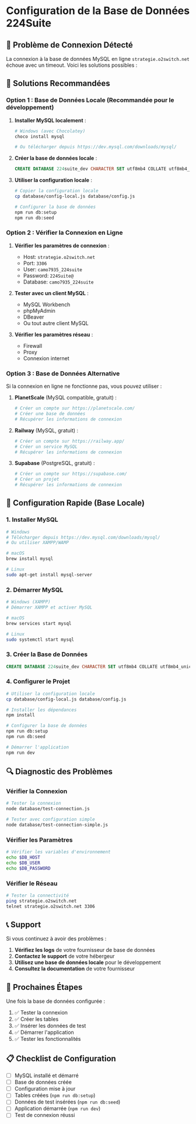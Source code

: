 # Configuration de la Base de Données 224Suite

## 🚨 Problème de Connexion Détecté

La connexion à la base de données MySQL en ligne `strategie.o2switch.net` échoue avec un timeout. Voici les solutions possibles :

## 🔧 Solutions Recommandées

### Option 1 : Base de Données Locale (Recommandée pour le développement)

1. **Installer MySQL localement** :
   ```bash
   # Windows (avec Chocolatey)
   choco install mysql
   
   # Ou télécharger depuis https://dev.mysql.com/downloads/mysql/
   ```

2. **Créer la base de données locale** :
   ```sql
   CREATE DATABASE 224suite_dev CHARACTER SET utf8mb4 COLLATE utf8mb4_unicode_ci;
   ```

3. **Utiliser la configuration locale** :
   ```bash
   # Copier la configuration locale
   cp database/config-local.js database/config.js
   
   # Configurer la base de données
   npm run db:setup
   npm run db:seed
   ```

### Option 2 : Vérifier la Connexion en Ligne

1. **Vérifier les paramètres de connexion** :
   - Host: `strategie.o2switch.net`
   - Port: `3306`
   - User: `camo7935_224suite`
   - Password: `224Suite@`
   - Database: `camo7935_224suite`

2. **Tester avec un client MySQL** :
   - MySQL Workbench
   - phpMyAdmin
   - DBeaver
   - Ou tout autre client MySQL

3. **Vérifier les paramètres réseau** :
   - Firewall
   - Proxy
   - Connexion internet

### Option 3 : Base de Données Alternative

Si la connexion en ligne ne fonctionne pas, vous pouvez utiliser :

1. **PlanetScale** (MySQL compatible, gratuit) :
   ```bash
   # Créer un compte sur https://planetscale.com/
   # Créer une base de données
   # Récupérer les informations de connexion
   ```

2. **Railway** (MySQL, gratuit) :
   ```bash
   # Créer un compte sur https://railway.app/
   # Créer un service MySQL
   # Récupérer les informations de connexion
   ```

3. **Supabase** (PostgreSQL, gratuit) :
   ```bash
   # Créer un compte sur https://supabase.com/
   # Créer un projet
   # Récupérer les informations de connexion
   ```

## 🚀 Configuration Rapide (Base Locale)

### 1. Installer MySQL
```bash
# Windows
# Télécharger depuis https://dev.mysql.com/downloads/mysql/
# Ou utiliser XAMPP/WAMP

# macOS
brew install mysql

# Linux
sudo apt-get install mysql-server
```

### 2. Démarrer MySQL
```bash
# Windows (XAMPP)
# Démarrer XAMPP et activer MySQL

# macOS
brew services start mysql

# Linux
sudo systemctl start mysql
```

### 3. Créer la Base de Données
```sql
CREATE DATABASE 224suite_dev CHARACTER SET utf8mb4 COLLATE utf8mb4_unicode_ci;
```

### 4. Configurer le Projet
```bash
# Utiliser la configuration locale
cp database/config-local.js database/config.js

# Installer les dépendances
npm install

# Configurer la base de données
npm run db:setup
npm run db:seed

# Démarrer l'application
npm run dev
```

## 🔍 Diagnostic des Problèmes

### Vérifier la Connexion
```bash
# Tester la connexion
node database/test-connection.js

# Tester avec configuration simple
node database/test-connection-simple.js
```

### Vérifier les Paramètres
```bash
# Vérifier les variables d'environnement
echo $DB_HOST
echo $DB_USER
echo $DB_PASSWORD
```

### Vérifier le Réseau
```bash
# Tester la connectivité
ping strategie.o2switch.net
telnet strategie.o2switch.net 3306
```

## 📞 Support

Si vous continuez à avoir des problèmes :

1. **Vérifiez les logs** de votre fournisseur de base de données
2. **Contactez le support** de votre hébergeur
3. **Utilisez une base de données locale** pour le développement
4. **Consultez la documentation** de votre fournisseur

## 🎯 Prochaines Étapes

Une fois la base de données configurée :

1. ✅ Tester la connexion
2. ✅ Créer les tables
3. ✅ Insérer les données de test
4. ✅ Démarrer l'application
5. ✅ Tester les fonctionnalités

## 📋 Checklist de Configuration

- [ ] MySQL installé et démarré
- [ ] Base de données créée
- [ ] Configuration mise à jour
- [ ] Tables créées (`npm run db:setup`)
- [ ] Données de test insérées (`npm run db:seed`)
- [ ] Application démarrée (`npm run dev`)
- [ ] Test de connexion réussi
